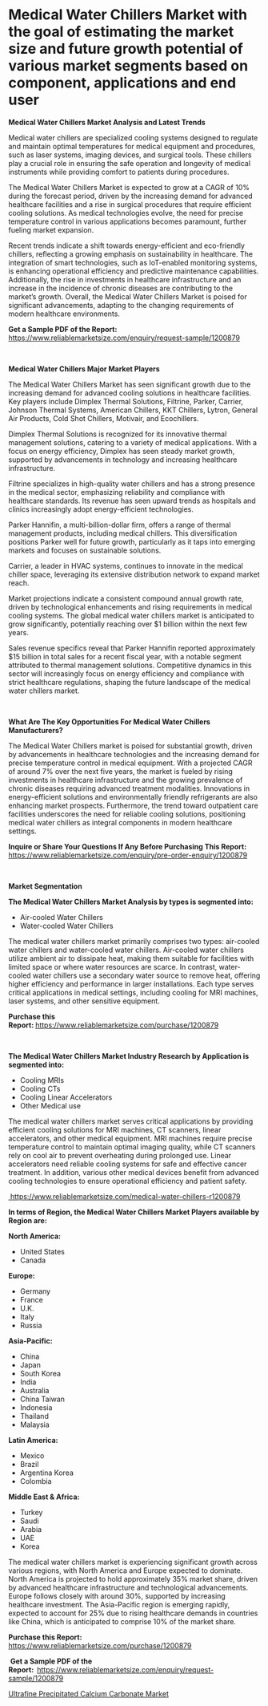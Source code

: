 <p><h1>Medical Water Chillers Market with the goal of estimating the market size and future growth potential of various market segments based on component, applications and end user</h1></p><p><strong>Medical Water Chillers Market Analysis and Latest Trends</strong></p>
<p><p>Medical water chillers are specialized cooling systems designed to regulate and maintain optimal temperatures for medical equipment and procedures, such as laser systems, imaging devices, and surgical tools. These chillers play a crucial role in ensuring the safe operation and longevity of medical instruments while providing comfort to patients during procedures.</p><p>The Medical Water Chillers Market is expected to grow at a CAGR of 10% during the forecast period, driven by the increasing demand for advanced healthcare facilities and a rise in surgical procedures that require efficient cooling solutions. As medical technologies evolve, the need for precise temperature control in various applications becomes paramount, further fueling market expansion.</p><p>Recent trends indicate a shift towards energy-efficient and eco-friendly chillers, reflecting a growing emphasis on sustainability in healthcare. The integration of smart technologies, such as IoT-enabled monitoring systems, is enhancing operational efficiency and predictive maintenance capabilities. Additionally, the rise in investments in healthcare infrastructure and an increase in the incidence of chronic diseases are contributing to the market’s growth. Overall, the Medical Water Chillers Market is poised for significant advancements, adapting to the changing requirements of modern healthcare environments.</p></p>
<p><strong>Get a Sample PDF of the Report:&nbsp;</strong> <a href="https://www.reliablemarketsize.com/enquiry/request-sample/1200879?utm_campaign=3226&utm_medium=2&utm_source=Github&utm_content=ia&utm_term=22032025&utm_id=medical-water-chillers">https://www.reliablemarketsize.com/enquiry/request-sample/1200879</a></p>
<p>&nbsp;</p>
<p><strong>Medical Water Chillers Major Market Players</strong></p>
<p><p>The Medical Water Chillers Market has seen significant growth due to the increasing demand for advanced cooling solutions in healthcare facilities. Key players include Dimplex Thermal Solutions, Filtrine, Parker, Carrier, Johnson Thermal Systems, American Chillers, KKT Chillers, Lytron, General Air Products, Cold Shot Chillers, Motivair, and Ecochillers. </p><p>Dimplex Thermal Solutions is recognized for its innovative thermal management solutions, catering to a variety of medical applications. With a focus on energy efficiency, Dimplex has seen steady market growth, supported by advancements in technology and increasing healthcare infrastructure.</p><p>Filtrine specializes in high-quality water chillers and has a strong presence in the medical sector, emphasizing reliability and compliance with healthcare standards. Its revenue has seen upward trends as hospitals and clinics increasingly adopt energy-efficient technologies.</p><p>Parker Hannifin, a multi-billion-dollar firm, offers a range of thermal management products, including medical chillers. This diversification positions Parker well for future growth, particularly as it taps into emerging markets and focuses on sustainable solutions.</p><p>Carrier, a leader in HVAC systems, continues to innovate in the medical chiller space, leveraging its extensive distribution network to expand market reach.</p><p>Market projections indicate a consistent compound annual growth rate, driven by technological enhancements and rising requirements in medical cooling systems. The global medical water chillers market is anticipated to grow significantly, potentially reaching over $1 billion within the next few years.</p><p>Sales revenue specifics reveal that Parker Hannifin reported approximately $15 billion in total sales for a recent fiscal year, with a notable segment attributed to thermal management solutions. Competitive dynamics in this sector will increasingly focus on energy efficiency and compliance with strict healthcare regulations, shaping the future landscape of the medical water chillers market.</p></p>
<p>&nbsp;</p>
<p><strong>What Are The Key Opportunities For Medical Water Chillers Manufacturers?</strong></p>
<p><p>The Medical Water Chillers market is poised for substantial growth, driven by advancements in healthcare technologies and the increasing demand for precise temperature control in medical equipment. With a projected CAGR of around 7% over the next five years, the market is fueled by rising investments in healthcare infrastructure and the growing prevalence of chronic diseases requiring advanced treatment modalities. Innovations in energy-efficient solutions and environmentally friendly refrigerants are also enhancing market prospects. Furthermore, the trend toward outpatient care facilities underscores the need for reliable cooling solutions, positioning medical water chillers as integral components in modern healthcare settings.</p></p>
<p><strong>Inquire or Share Your Questions If Any Before Purchasing This Report:</strong> <a href="https://www.reliablemarketsize.com/enquiry/pre-order-enquiry/1200879?utm_campaign=3226&utm_medium=2&utm_source=Github&utm_content=ia&utm_term=22032025&utm_id=medical-water-chillers">https://www.reliablemarketsize.com/enquiry/pre-order-enquiry/1200879</a></p>
<p>&nbsp;</p>
<p><strong>Market Segmentation</strong></p>
<p><strong>The Medical Water Chillers Market Analysis by types is segmented into:</strong></p>
<p><ul><li>Air-cooled Water Chillers</li><li>Water-cooled Water Chillers</li></ul></p>
<p><p>The medical water chillers market primarily comprises two types: air-cooled water chillers and water-cooled water chillers. Air-cooled water chillers utilize ambient air to dissipate heat, making them suitable for facilities with limited space or where water resources are scarce. In contrast, water-cooled water chillers use a secondary water source to remove heat, offering higher efficiency and performance in larger installations. Each type serves critical applications in medical settings, including cooling for MRI machines, laser systems, and other sensitive equipment.</p></p>
<p><strong>Purchase this Report:&nbsp;</strong><a href="https://www.reliablemarketsize.com/purchase/1200879?utm_campaign=3226&utm_medium=2&utm_source=Github&utm_content=ia&utm_term=22032025&utm_id=medical-water-chillers">https://www.reliablemarketsize.com/purchase/1200879</a></p>
<p>&nbsp;</p>
<p><strong>The Medical Water Chillers Market Industry Research by Application is segmented into:</strong></p>
<p><ul><li>Cooling MRIs</li><li>Cooling CTs</li><li>Cooling Linear Accelerators</li><li>Other Medical use</li></ul></p>
<p><p>The medical water chillers market serves critical applications by providing efficient cooling solutions for MRI machines, CT scanners, linear accelerators, and other medical equipment. MRI machines require precise temperature control to maintain optimal imaging quality, while CT scanners rely on cool air to prevent overheating during prolonged use. Linear accelerators need reliable cooling systems for safe and effective cancer treatment. In addition, various other medical devices benefit from advanced cooling technologies to ensure operational efficiency and patient safety.</p></p>
<p><a href="https://www.reliablemarketsize.com/medical-water-chillers-r1200879?utm_campaign=3226&utm_medium=2&utm_source=Github&utm_content=ia&utm_term=22032025&utm_id=medical-water-chillers">&nbsp;https://www.reliablemarketsize.com/medical-water-chillers-r1200879</a></p>
<p><strong>In terms of Region, the Medical Water Chillers Market Players available by Region are:</strong></p>
<p>
    <p> <strong> North America: </strong>
        <ul>
            <li>United States</li>
            <li>Canada</li>
        </ul>
        </p> 
    <p> <strong> Europe: </strong>
        <ul>
            <li>Germany</li>
            <li>France</li>
            <li>U.K.</li>
            <li>Italy</li>
            <li>Russia</li>
        </ul>
        </p> 
    <p> <strong> Asia-Pacific: </strong>
        <ul>
            <li>China</li>
            <li>Japan</li>
            <li>South Korea</li>
            <li>India</li>
            <li>Australia</li>
            <li>China Taiwan</li>
            <li>Indonesia</li>
            <li>Thailand</li>
            <li>Malaysia</li>
        </ul>
        </p> 
    <p> <strong> Latin America: </strong>
        <ul>
            <li>Mexico</li>
            <li>Brazil</li>
            <li>Argentina Korea</li>
            <li>Colombia</li>
        </ul>
        </p> 
    <p> <strong> Middle East & Africa: </strong>
        <ul>
            <li>Turkey</li>
            <li>Saudi</li>
            <li>Arabia</li>
            <li>UAE</li>
            <li>Korea</li>
        </ul>
    </p>
    </p>
<p><p>The medical water chillers market is experiencing significant growth across various regions, with North America and Europe expected to dominate. North America is projected to hold approximately 35% market share, driven by advanced healthcare infrastructure and technological advancements. Europe follows closely with around 30%, supported by increasing healthcare investment. The Asia-Pacific region is emerging rapidly, expected to account for 25% due to rising healthcare demands in countries like China, which is anticipated to comprise 10% of the market share.</p></p>
<p><strong>Purchase this Report: </strong><a href="https://www.reliablemarketsize.com/purchase/1200879?utm_campaign=3226&utm_medium=2&utm_source=Github&utm_content=ia&utm_term=22032025&utm_id=medical-water-chillers">https://www.reliablemarketsize.com/purchase/1200879</a></p>
<p>&nbsp;<strong>Get a Sample PDF of the Report:&nbsp;&nbsp;</strong><a href="https://www.reliablemarketsize.com/enquiry/request-sample/1200879?utm_campaign=3226&utm_medium=2&utm_source=Github&utm_content=ia&utm_term=22032025&utm_id=medical-water-chillers">https://www.reliablemarketsize.com/enquiry/request-sample/1200879</a></p>
<p><strong></strong></p>
<p><p><a href="https://github.com/bedelibekwe58/Market-Research-Report-List-1/blob/main/ultrafine-precipitated-calcium-carbonate-market.md?utm_campaign=3226&utm_medium=2&utm_source=Github&utm_content=ia&utm_term=22032025&utm_id=medical-water-chillers">Ultrafine Precipitated Calcium Carbonate Market</a></p></p>